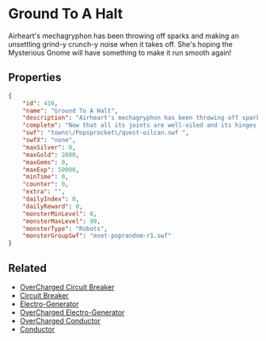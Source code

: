 # Ground To A Halt

Airheart's mechagryphon has been throwing off sparks and making an unsettling grind-y crunch-y noise when it takes off.  She's hoping the Mysterious Gnome will have something to make it run smooth again!

## Properties

```json
{
    "id": 416,
    "name": "Ground To A Halt",
    "description": "Airheart's mechagryphon has been throwing off sparks and making an unsettling grind-y crunch-y noise when it takes off.  She's hoping the Mysterious Gnome will have something to make it run smooth again!",
    "complete": "Now that all its joints are well-oiled and its hinges greased, Airheart's mechagryphon is ready to show you just how advanced gnome-tech really is!",
    "swf": "towns\/Popsprocket\/quest-oilcan.swf ",
    "swfX": "none",
    "maxSilver": 0,
    "maxGold": 2000,
    "maxGems": 0,
    "maxExp": 50000,
    "minTime": 0,
    "counter": 0,
    "extra": "",
    "dailyIndex": 0,
    "dailyReward": 0,
    "monsterMinLevel": 0,
    "monsterMaxLevel": 99,
    "monsterType": "Robots",
    "monsterGroupSwf": "mset-poprandom-r1.swf"
}
```

## Related

- [OverCharged Circuit Breaker](../items/2460-overcharged-circuit-breaker.md)
- [Circuit Breaker](../items/2461-circuit-breaker.md)
- [Electro-Generator](../items/2462-electro-generator.md)
- [OverCharged Electro-Generator](../items/2463-overcharged-electro-generator.md)
- [OverCharged Conductor](../items/2464-overcharged-conductor.md)
- [Conductor](../items/2465-conductor.md)

